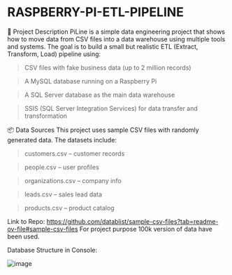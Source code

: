 # RASPBERRY-PI-ETL-PIPELINE

📄 Project Description
PiLine is a simple data engineering project that shows how to move data from CSV files into a data warehouse using multiple tools and systems. The goal is to build a small but realistic ETL (Extract, Transform, Load) pipeline using:

> CSV files with fake business data (up to 2 million records)

> A MySQL database running on a Raspberry Pi

> A SQL Server database as the main data warehouse

> SSIS (SQL Server Integration Services) for data transfer and transformation

📦 Data Sources
This project uses sample CSV files with randomly generated data. The datasets include:

> customers.csv – customer records

> people.csv – user profiles

> organizations.csv – company info

> leads.csv – sales lead data

> products.csv – product catalog

Link to Repo: https://github.com/datablist/sample-csv-files?tab=readme-ov-file#sample-csv-files
For project purpose 100k version of data have been used. 

Database Structure in Console:

![image](https://github.com/user-attachments/assets/1d42c801-3dd7-41df-b965-e43e4afedfb3)

